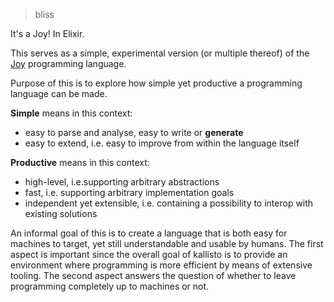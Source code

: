 > bliss

It's a Joy! In Elixir.

This serves as a simple, experimental version (or multiple thereof) of the [Joy]( https://en.wikipedia.org/wiki/Joy_(programming_language) ) programming language.

Purpose of this is to explore how simple yet productive a programming language can be made.

**Simple** means in this context:

- easy to parse and analyse, easy to write or **generate**
- easy to extend, i.e. easy to improve from within the language itself

**Productive** means in this context:

- high-level, i.e.supporting arbitrary abstractions
- fast, i.e. supporting arbitrary implementation goals
- independent yet extensible, i.e. containing a possibility to interop with existing solutions

An informal goal of this is to create a language that is both easy for machines to target, yet still understandable and usable by humans.
The first aspect is important since the overall goal of kallisto is to provide an environment where programming is more efficient by means of extensive tooling.
The second aspect answers the question of whether to leave programming completely up to machines or not.
